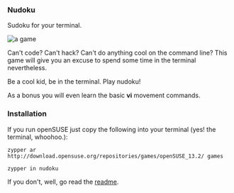 ### Nudoku
Sudoku for your terminal.

![a game](http://i.imgur.com/IZU2TRU.png)

Can't code? Can't hack? Can't do anything cool on the command line?
This game will give you an excuse to spend some time in the terminal nevertheless.

Be a cool kid, be in the terminal. Play nudoku!

As a bonus you will even learn the basic **vi** movement commands.

### Installation

If you run openSUSE just copy the following into your terminal (yes! the terminal, whoohoo.):

`zypper ar http://download.opensuse.org/repositories/games/openSUSE_13.2/ games`

`zypper in nudoku`

If you don't, well, go read the [readme](https://github.com/jubalh/nudoku/blob/master/README.md).
